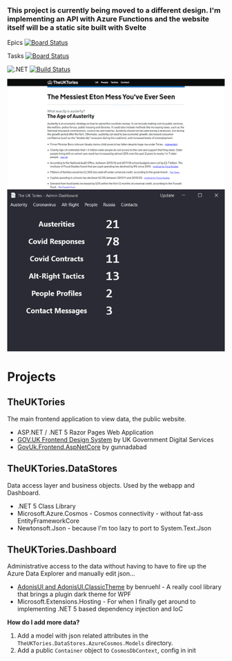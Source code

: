 ### This project is currently being moved to a different design. I'm implementing an API with Azure Functions and the website itself will be a static site built with Svelte

Epics [![Board Status](https://dev.azure.com/jordansrowles/f361817f-1aa4-4b40-970d-390f45b3439b/0995344b-b3d3-45b8-a3b7-0798a211cd6a/_apis/work/boardbadge/87de1b95-7e7c-4202-9801-f274b0d6e4bb?columnOptions=1)](https://dev.azure.com/jordansrowles/f361817f-1aa4-4b40-970d-390f45b3439b/_boards/board/t/0995344b-b3d3-45b8-a3b7-0798a211cd6a/Microsoft.EpicCategory/)

Tasks [![Board Status](https://dev.azure.com/jordansrowles/f361817f-1aa4-4b40-970d-390f45b3439b/0995344b-b3d3-45b8-a3b7-0798a211cd6a/_apis/work/boardbadge/c7194984-bec9-4c36-a7f2-90fc3c1b2231?columnOptions=1)](https://dev.azure.com/jordansrowles/f361817f-1aa4-4b40-970d-390f45b3439b/_boards/board/t/0995344b-b3d3-45b8-a3b7-0798a211cd6a/Microsoft.RequirementCategory/)

![.NET](https://github.com/jordansrowles/theuktories/workflows/.NET/badge.svg)
[![Build Status](https://dev.azure.com/jordansrowles/TheUKTories/_apis/build/status/jordansrowles.TheUKTories?branchName=master)](https://dev.azure.com/jordansrowles/TheUKTories/_build/latest?definitionId=10&branchName=master)

![alt text](docs/img/Site.png "Main Window")
![alt text](docs/img/MainWindow.png "Main Window")

# Projects
## TheUKTories
The main frontend application to view data, the public website.
- ASP.NET / .NET 5 Razor Pages Web Application
- [GOV.UK Frontend Design System](https://design-system.service.gov.uk/) by UK Government Digital Services
- [GovUk.Frontend.AspNetCore](https://github.com/gunndabad/govuk-frontend-aspnetcore) by gunnadabad
## TheUKTories.DataStores
Data access layer and business objects. Used by the webapp and Dashboard.
- .NET 5 Class Library
- Microsoft.Azure.Cosmos - Cosmos connectivity - without fat-ass EntityFrameworkCore
- Newtonsoft.Json - because I'm too lazy to port to System.Text.Json
## TheUKTories.Dashboard
Administrative access to the data without having to have to fire up the Azure Data Explorer and manually edit json...
- [AdonisUI and AdonisUI.ClassicTheme](https://github.com/benruehl/adonis-ui) by benruehl - A really cool library that brings a plugin dark theme for WPF
- Microsoft.Extensions.Hosting - For when I finally get around to implementing .NET 5 based dependency injection and IoC

__How do I add more data?__
1) Add a model with json related attributes in the `TheUKTories.DataStores.AzureCosmos.Models` directory.
2) Add a public `Container` object to `CosmosDbContext`, config in init
